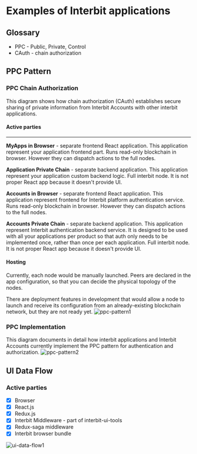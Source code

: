 # Examples of Interbit applications

## Glossary
- PPC - Public, Private, Control
- CAuth - chain authorization

## PPC Pattern

### PPC Chain Authorization
This diagram shows how chain authorization (CAuth) establishes secure sharing of private information from Interbit Accounts with other interbit applications.
#### Active parties
---------------
**MyApps in Browser** - separate frontend React application. This application represent your application frontend part. Runs read-only blockchain in browser. However they can dispatch actions to the full nodes. 

**Application Private Chain** - separate backend application. This application represent your application custom backend logic. Full interbit node. It is not proper React app because it doesn't provide UI.

**Accounts in Browser** - separate frontend React application. This application represent frontend for Interbit platform authentication service. Runs read-only blockchain in browser. However they can dispatch actions to the full nodes.

**Accounts Private Chain** - separate backend application. This application represent Interbit authentication backend service. It is designed to be used with all your applications per product so that auth only needs to be implemented once, rather than once per each application. Full interbit node. It is not proper React app because it doesn't provide UI.

#### Hosting
Currently, each node would be manually launched. Peers are declared in the app configuration, so that you can decide the physical topology of the nodes.

There are deployment features in development that would allow a node to launch and receive its configuration from an already-existing blockchain network, but they are not ready yet.
![ppc-pattern1](https://user-images.githubusercontent.com/16136204/49014826-6e215e80-f192-11e8-868c-3fc80fdd34c8.jpg)

### PPC Implementation
This diagram documents in detail how interbit applications and Interbit Accounts currently implement the PPC pattern for authentication and authorization.
![ppc-pattern2](https://user-images.githubusercontent.com/16136204/49014827-6eb9f500-f192-11e8-9b64-0c90fb1f2416.jpg)



## UI Data Flow
### Active parties
- [x] Browser
- [x] React.js
- [x] Redux.js
- [x] Interbit Middleware - part of interbit-ui-tools
- [x] Redux-saga middleware
- [x] Interbit browser bundle

![ui-data-flow1](https://user-images.githubusercontent.com/16136204/49015446-28fe2c00-f194-11e8-9fa4-3a02fa5c5adc.jpg)
